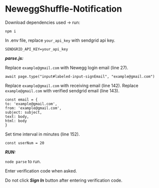 # NeweggShuffle-Notification

Download dependencies used -> run: 
          
    npm i

In .env file, replace `your_api_key` with sendgrid api key.

    SENDGRID_API_KEY=your_api_key
    
    
***parse.js:***

Replace `example@gmail.com` with Newegg login email (line 27).

    await page.type("input#labeled-input-signEmail", "example@gmail.com")
     
     
Replace `example@gmail.com` with receiving email (line 142).
Replace `example@gmail.com` with verified sendgrid email (line 143).
    
    const email = {
    to: 'example@gmail.com',
    from: 'example@gmail.com',
    subject: subject,
    text: body,
    html: body
    }

Set time interval in minutes (line 152).

    const userNum = 20


***RUN:***

`node parse` to run.

Enter verification code when asked.

Do not click ***Sign In*** button after entering verification code.
